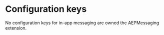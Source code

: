 # Configuration keys

No configuration keys for in-app messaging are owned the AEPMessaging extension.
